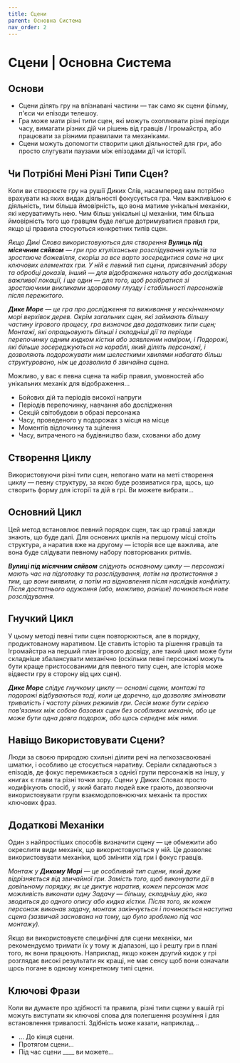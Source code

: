 ```yaml
---
title: Сцени
parent: Основна Система
nav_order: 2
---
```


# Сцени | Основна Система

## Основи
- Сцени ділять гру на впізнавані частини — так само як сцени фільму, п'єси чи епізоди телешоу.
- Гра може мати різні типи сцен, які можуть охоплювати різні періоди часу, вимагати різних дій чи рішень від гравців / Ігромайстра, або працювати за різними правилами та механіками.
- Сцени можуть допомогти створити цикл діяльностей для гри, або просто слугувати паузами між епізодами дії чи історії.

## Чи Потрібні Мені Різні Типи Сцен?
Коли ви створюєте гру на рушії Диких Слів, насамперед вам потрібно врахувати на яких видах діяльності фокусується гра. Чим важливішою є діяльність, тим більша ймовірність, що вона матиме унікальні механіки, які керуватимуть нею. Чим більш унікальні ці механіки, тим більша ймовірність того що гравцям буде легше дотримуватися правил гри, якщо ці правила стосуються конкретних типів сцен.

*Якщо Дикі Слова використовуються для створення **Вулиць під місячним сяйвом** — гри про ктуліханське розслідування культів та зростаюче божевілля, скоріш за все варто зосередитися саме на цих ключових елементах гри. У ній є певний тип сцени, присвячений збору та обробці доказів, інший — для відображення нальоту або дослідження важливої локації, і ще один — для того, щоб розібратися зі зростаючими викликами здоровому глузду і стабільності персонажів після пережитого.*

***Дике Море** — це гра про дослідження та виживання у нескінченному морі верхівок дерев. Окрім загальних сцен, які займають більшу частину ігрового процесу, гра визначає два додаткових типи сцен; Монтажі, які опрацьовують більші і складніші дії та періоди перепочинку одним кидком кістки або заявленим наміром, і Подорожі, які більше зосереджуються на кораблі, який ділять персонажі, і дозволяють подорожувати ним шелесткими хвилями набагато більш структуровано, ніж це дозволила б звичайна сцена.*

Можливо, у вас є певна сцена та набір правил, умовностей або унікальних механік для відображення...
- Бойових дій та періодів високої напруги
- Періодів перепочинку, навчання або дослідження
- Секцій світобудови в образі персонажа
- Часу, проведеного у подорожах з місця на місце
- Моментів відпочинку та зцілення
- Часу, витраченого на будівництво бази, схованки або дому

## Створення Циклу
Використовуючи різні типи сцен, непогано мати на меті створення циклу — певну структуру, за якою буде розвиватися гра, щось, що створить форму для історії та дій в грі. Ви можете вибрати...

## Основний Цикл
Цей метод встановлює певний порядок сцен, так що гравці завжди знають, що буде далі. Для основних циклів на першому місці стоїть структура, а наратив вже на другому — історія все ще важлива, але вона буде слідувати певному набору повторюваних ритмів.

***Вулиці під місячним сяйвом** слідують основному циклу — персонажі мають час на підготовку та розслідування, потім на протистояння з тим, що вони виявили, а потім на відновлення після наслідків конфлікту. Після достатнього одужання (або, можливо, раніше) починається нове розслідування.*

## Гнучкий Цикл
У цьому методі певні типи сцен повторюються, але в порядку, продиктованому наративом. Це ставить історію та рішення гравців та Ігромайстра на перший план ігрового досвіду, але такий цикл може бути складніше збалансувати механічно (оскільки певні персонажі можуть бути краще пристосованими для певного типу сцен, але історія може відвести гру в сторону від цих сцен).

***Дике Море** слідує гнучкому циклу — основні сцени, монтажі та подорожі відбуваються тоді, коли це доречно, що дозволяє змінювати тривалість і частоту різних режимів гри. Сесія може бути серією пов'язаних між собою базових сцен без особливих механік, або це може бути одна довга подорож, або щось середнє між ними.*

## Навіщо Використовувати Сцени?
Люди за своєю природою схильні ділити речі на легкозасвоювані шматки, і особливо це стосується наративу. Серіали складаються з епізодів, де фокус перемикається з однієї групи персонажів на іншу, у книгах є глави та різні точки зору. Сцени у Диких Словах просто кодифікують спосіб, у який багато людей вже грають, дозволяючи використовувати групи взаємодоповнюючих механік та простих ключових фраз.

## Додаткові Механіки
Один з найпростіших способів визначити сцену — це обмежити або окреслити види механік, що використовуються у ній. Це дозволяє використовувати механіки, щоб змінити хід гри і фокус гравців.

*Монтаж у **Дикому Морі** — це особливий тип сцени, який дуже відрізняється від звичайної гри. Замість того, щоб виконувати дії в довільному порядку, як це диктує наратив, кожен персонаж має можливість виконати одну Задачу — більшу, складнішу дію, яка зводиться до одного опису або кидка кістки. Після того, як кожен персонаж виконав задачу, монтаж закінчується і починається наступна сцена (зазвичай заснована на тому, що було зроблено під час монтажу).*

Якщо ви використовуєте специфічні для сцени механіки, ми рекомендуємо тримати їх у тому ж діапазоні, що і решту гри в плані того, як вони працюють. Наприклад, якщо кожен другий кидок у грі розглядає високі результати як кращі, не має сенсу щоб вони означали щось погане в одному конкретному типі сцени.

## Ключові Фрази
Коли ви думаєте про здібності та правила, різні типи сцени у вашій грі можуть виступати як ключові слова для полегшення розуміння і для встановлення тривалості. Здібність може казати, наприклад...
- ... До кінця сцени.
- Протягом сцени...
- Під час сцени ____ ви можете...
